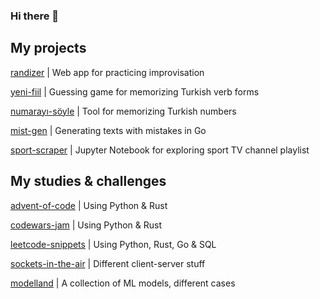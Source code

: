 ### Hi there 👋
<!--
**grt-pretender/grt-pretender** is a ✨ _special_ ✨ repository because its `README.md` (this file) appears on your GitHub profile.

Here are some ideas to get you started:

- 🔭 I’m currently working on ...
- 🌱 I’m currently learning ...
- 👯 I’m looking to collaborate on ...
- 🤔 I’m looking for help with ...
- 💬 Ask me about ...
- 📫 How to reach me: ...
- 😄 Pronouns: ...
- ⚡ Fun fact: ...
![CodePen](https://img.shields.io/badge/Codepen-000000?style=for-the-badge&logo=codepen&logoColor=white)
![LeetCode](https://img.shields.io/badge/LeetCode-000000?style=for-the-badge&logo=LeetCode&logoColor=#d16c06)
![Telegram](https://img.shields.io/badge/Telegram-2CA5E0?style=for-the-badge&logo=telegram&logoColor=white)
[daria_cc](https://t.me/daria_cc) 
![Gmail](https://img.shields.io/badge/Gmail-D14836?style=for-the-badge&logo=gmail&logoColor=white)
dmetafrasis@gmail.com
![Kaggle](https://img.shields.io/badge/Kaggle-035a7d?style=for-the-badge&logo=kaggle&logoColor=white)
gr8pretender

![Anaconda](https://img.shields.io/badge/Anaconda-%2344A833.svg?style=for-the-badge&logo=anaconda&logoColor=white)
![Keras](https://img.shields.io/badge/Keras-%23D00000.svg?style=for-the-badge&logo=Keras&logoColor=white)
![PyTorch](https://img.shields.io/badge/PyTorch-%23EE4C2C.svg?style=for-the-badge&logo=PyTorch&logoColor=white)

![Python](https://img.shields.io/badge/python-3670A0?style=for-the-badge&logo=python&logoColor=ffdd54)
![Rust](https://img.shields.io/badge/rust-%23000000.svg?style=for-the-badge&logo=rust&logoColor=white)
![Go](https://img.shields.io/badge/go-%2300ADD8.svg?style=for-the-badge&logo=go&logoColor=white)
![CSS3](https://img.shields.io/badge/css3-%231572B6.svg?style=for-the-badge&logo=css3&logoColor=white)
![HTML5](https://img.shields.io/badge/html5-%23E34F26.svg?style=for-the-badge&logo=html5&logoColor=white)
![JavaScript](https://img.shields.io/badge/javascript-%23323330.svg?style=for-the-badge&logo=javascript&logoColor=%23F7DF1E)
-->

## My projects

<!--

[chekhov_gen](https://github.com/grt-pretender/chekhov_gen/) | Content generation for social media using Chekhov`s letters
[numarayı-söyle](https://github.com/grt-pretender/numarayı-söyle/) | Tool for memorizing Turkish numbers
[scramble-jam](https://github.com/grt-pretender/scramble-jam/) | Tool for data scrambling using Go
[keyword-classifier](https://github.com/grt-pretender/keyword-classifier) | Glossary generator (patent documentation) 
[sverchok-scripts](https://github.com/grt-pretender/sverchok-scripts) | Code for 3d concept art projects in Blender

-->


[randizer](https://github.com/grt-pretender/randizer/) | Web app for practicing improvisation

[yeni-fiil](https://github.com/grt-pretender/yeni-fiil/) | Guessing game for memorizing Turkish verb forms

[numarayı-söyle](https://github.com/grt-pretender/numarayı-söyle/) | Tool for memorizing Turkish numbers

[mist-gen](https://github.com/grt-pretender/mist-gen) | Generating texts with mistakes in Go


[sport-scraper](https://github.com/grt-pretender/sport-scraper) | Jupyter Notebook for exploring sport TV channel playlist


## My studies & challenges
<!--
[genuary-2021](https://github.com/grt-pretender/genuary-2021/) | Entries for generative art challenge
[yeni-hitit](https://github.com/grt-pretender/yeni-hitit/) | My journey through Turkish language
[reading-sicp](https://github.com/grt-pretender/reading-sicp/) | Solutions to some exercises from "Structure and Interpretation of Computer Programs"
[fastai-exercises](https://github.com/grt-pretender/fastai-exercises/) | Exercises for Practical Deep Learning for Coders by Jeremy Howard
[cs224n-solutions](https://github.com/grt-pretender/cs224n-solutions/) | Stanford CS224N, Winter 2021
[probability-land](https://github.com/grt-pretender/probability-land/) | Stats, probs, etc. 
[sockets-in-the-air](https://github.com/grt-pretender/sockets-in-the-air/) | Socket magic using Python, Rust and Go

-->

[advent-of-code](https://github.com/grt-pretender/advent-of-code/) | Using Python & Rust

[codewars-jam](https://github.com/grt-pretender/codewars-jam/) | Using Python & Rust

[leetcode-snippets](https://github.com/grt-pretender/leetcode-snippets/) | Using Python, Rust, Go & SQL

[sockets-in-the-air](https://github.com/grt-pretender/sockets-in-the-air/) | Different client-server stuff

[modelland](https://github.com/grt-pretender/modelland/) | A collection of ML models, different cases


